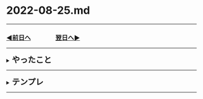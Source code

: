 # 2022-08-25.md
  
---
### [◀️前日へ](https://github.com/yuasys/chatty-journal/blob/main/2022/08/2022-08-24.md)&emsp;&emsp;&emsp;&emsp;[翌日へ▶️](https://github.com/yuasys/chatty-journal/blob/main/2022/08/2022-08-26.md)
---

<details>
<summary><h2 style="display:inline">やったこと</h2></summary>
 <h3>Calendarアプリ修正</h3>
 <ol>
  <li>２４節気は毎日でなく年２４回だけあることに対応した（節気ある日だけ表示）</li>
  <li><a href="https://yuasys.co.jp/calendar/">正式にデプロイ</a>したので使い勝手が良くなった</li>
 </ol>
  <h3>株式会社デハイドレートジャパン様HP立ち上げ</h3>
 <ol>
  <li>ドメインサーバーの引っ越し（前日設定）</li>
  <li>開発版サイトを本番サーバーに引っ越し</li>
<ul>
  <li>新規開発したHPは<a href="http://dehydratejapan.com/">こちら</a></li>
  <li>活動手順などの詳細ドキュメントは<a href="https://docs.google.com/document/d/1wcZFANb72DPunV3j7BhO6TcDUcUuWD_YOX-ppWsoFUc/edit#heading=h.ka468oi3775j">こちら【限定公開】</a></li>
 </ul>
 </ol>

 </details>

<hr/>
<details>
<summary><h2 style="display:inline">テンプレ</h2></summary>
 <h3>タイトル</h3>
 <ol>
  <li>番号付きリスト</li>
  <li></li>
 </ol>
 <ul>
  <li>記号付きリスト</li>
  <li></li>
 </ul>
</details>

<hr/>
